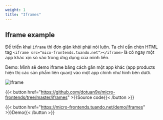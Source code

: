 ```yaml
---
weight: 1
title: "Iframes"
---
```


## Iframe example

Để triển khai `iframe` thì đơn giản khỏi phải nói luôn. Ta chỉ cần chèn HTML tag `<iframe src="mico-frontends.tuando.net"></iframe>` là có ngay một app khác xịn sò vào trong ứng dụng của mình liền. 

Demo: Mình sẽ demo iframe bằng cách gắn một app khác (app products hiện thị các sản phẩm liên quan) vào một app chính như hình bên dưới. 

![Iframe](/images/react-example.png)

{{< button href="https://github.com/dotuan9x/micro-frontends/tree/master/iframes" >}}Source code{{< /button >}}

{{< button href="https://micro-frontends.tuando.net/demo/iframes" >}}Demo{{< /button >}}
